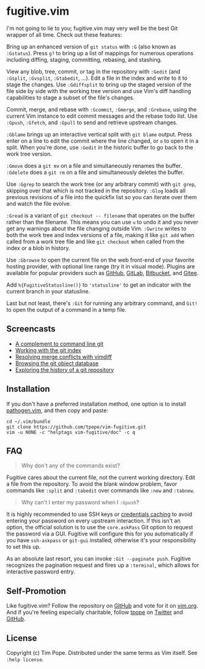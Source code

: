 # fugitive.vim

I'm not going to lie to you; fugitive.vim may very well be the best
Git wrapper of all time.  Check out these features:

Bring up an enhanced version of `git status` with `:G` (also known as
`:Gstatus`).  Press `g?` to bring up a list of mappings for numerous
operations including diffing, staging, committing, rebasing, and stashing.

View any blob, tree, commit, or tag in the repository with `:Gedit` (and
`:Gsplit`, `:Gvsplit`, `:Gtabedit`, ...).  Edit a file in the index and
write to it to stage the changes.  Use `:Gdiffsplit` to bring up the staged
version of the file side by side with the working tree version and use
Vim's diff handling capabilities to stage a subset of the file's
changes.

Commit, merge, and rebase with `:Gcommit`, `:Gmerge`, and `:Grebase`, using
the current Vim instance to edit commit messages and the rebase todo list.
Use `:Gpush`, `:Gfetch`, and `:Gpull` to send and retrieve upstream changes.

`:Gblame` brings up an interactive vertical split with `git blame`
output.  Press enter on a line to edit the commit where the line
changed, or `o` to open it in a split.  When you're done, use `:Gedit`
in the historic buffer to go back to the work tree version.

`:Gmove` does a `git mv` on a file and simultaneously renames the
buffer.  `:Gdelete` does a `git rm` on a file and simultaneously deletes
the buffer.

Use `:Ggrep` to search the work tree (or any arbitrary commit) with
`git grep`, skipping over that which is not tracked in the repository.
`:Glog` loads all previous revisions of a file into the quickfix list so
you can iterate over them and watch the file evolve.

`:Gread` is a variant of `git checkout -- filename` that operates on the
buffer rather than the filename.  This means you can use `u` to undo it
and you never get any warnings about the file changing outside Vim.
`:Gwrite` writes to both the work tree and index versions of a file,
making it like `git add` when called from a work tree file and like
`git checkout` when called from the index or a blob in history.

Use `:Gbrowse` to open the current file on the web front-end of your favorite
hosting provider, with optional line range (try it in visual mode).  Plugins
are available for popular providers such as [GitHub][rhubarb.vim],
[GitLab][fugitive-gitlab.vim], [Bitbucket][fubitive.vim], and
[Gitee][fugitive-gitee.vim].

[rhubarb.vim]: https://github.com/tpope/vim-rhubarb
[fugitive-gitlab.vim]: https://github.com/shumphrey/fugitive-gitlab.vim
[fubitive.vim]: https://github.com/tommcdo/vim-fubitive
[fugitive-gitee.vim]: https://github.com/linuxsuren/fugitive-gitee.vim

Add `%{FugitiveStatusline()}` to `'statusline'` to get an indicator
with the current branch in your statusline.

Last but not least, there's `:Git` for running any arbitrary command,
and `Git!` to open the output of a command in a temp file.

## Screencasts

* [A complement to command line git](http://vimcasts.org/e/31)
* [Working with the git index](http://vimcasts.org/e/32)
* [Resolving merge conflicts with vimdiff](http://vimcasts.org/e/33)
* [Browsing the git object database](http://vimcasts.org/e/34)
* [Exploring the history of a git repository](http://vimcasts.org/e/35)

## Installation

If you don't have a preferred installation method, one option is to install
[pathogen.vim](https://github.com/tpope/vim-pathogen), and then copy
and paste:

    cd ~/.vim/bundle
    git clone https://github.com/tpope/vim-fugitive.git
    vim -u NONE -c "helptags vim-fugitive/doc" -c q

## FAQ

> Why don't any of the commands exist?

Fugitive cares about the current file, not the current working directory.
Edit a file from the repository.  To avoid the blank window problem, favor
commands like `:split` and `:tabedit` over commands like `:new` and `:tabnew`.

> Why can't I enter my password when I `:Gpush`?

It is highly recommended to use SSH keys or [credentials caching][] to avoid
entering your password on every upstream interaction.  If this isn't an
option, the official solution is to use the `core.askPass` Git option to
request the password via a GUI.  Fugitive will configure this for you
automatically if you have `ssh-askpass` or `git-gui` installed; otherwise it's
your responsibility to set this up.

As an absolute last resort, you can invoke `:Git --paginate push`.  Fugitive
recognizes the pagination request and fires up a `:terminal`, which allows for
interactive password entry.

[credentials caching]: https://help.github.com/en/articles/caching-your-github-password-in-git

## Self-Promotion

Like fugitive.vim? Follow the repository on
[GitHub](https://github.com/tpope/vim-fugitive) and vote for it on
[vim.org](http://www.vim.org/scripts/script.php?script_id=2975).  And if
you're feeling especially charitable, follow [tpope](http://tpo.pe/) on
[Twitter](http://twitter.com/tpope) and
[GitHub](https://github.com/tpope).

## License

Copyright (c) Tim Pope.  Distributed under the same terms as Vim itself.
See `:help license`.
